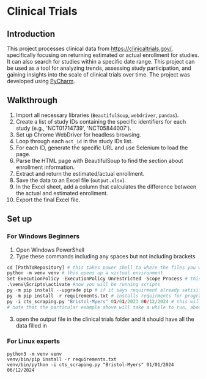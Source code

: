 # Clinical Trials

## Introduction

This project processes clinical data from https://clinicaltrials.gov/, specifically focusing on returning estimated or actual enrollment for studies. It can also search for studies within a specific date range. This project can be used as a tool for analyzing trends, assessing study participation, and gaining insights into the scale of clinical trials over time. The project was developed using [PyCharm](https://www.jetbrains.com/pycharm/).

## Walkthrough

1)  Import all necessary libraries (`BeautifulSoup`, `webdriver`, `pandas`).
2)  Create a list of study IDs containing the specific identifiers for each study (e.g., 'NCT01714739', 'NCT05844007').
3)  Set up Chrome WebDriver for headless browsing.
4)  Loop through each `nct_id` in the study IDs list.
5)  For each ID, generate the specific URL and use Selenium to load the page.
6)  Parse the HTML page with BeautifulSoup to find the section about enrollment information.
7)  Extract and return the estimated/actual enrollment.
8)  Save the data to an Excel file (`output.xlsx`).
9)  In the Excel sheet, add a column that calculates the difference between the actual and estimated enrollment.
10) Export the final Excel file.

## Set up

### For Windows Beginners
1) Open Windows PowerShell
2) Type these commands including any spaces but not including brackets
```py
cd [PathToRepository] # this takes power shell to where the files you want to run are stored
python -m venv venv # this opens up a virtual environment
Set-ExecutionPolicy -ExecutionPolicy Unrestricted -Scope Process # this allow you to run scripts the -scope process part means the execution policy will one be unresticted for the instance of powershell meaning when you close out or open a new tab in powershell it will return to normal
.\venv\Scripts\activate #now you will be running scripts
py -m pip install --upgrade pip # if it says requirment already satisified after typeing this that is fine
py -m pip install -r requirements.txt # installs requirments for program
py -i cts_scraping.py "Bristol-Myers" 01/01/2023 06/12/2024 # this will actually run the program follow the format -i cts_scraping.py "[NameOfAuthor]" [StartDate] [EndDate]
# note that the particular example above will take a while to run, about several minutes
```
3) open the output file in the clinical trials folder and it should have all the data filled in

### For Linux experts

```
python3 -m venv venv
venv/bin/pip install -r requirements.txt 
venv/bin/python -i cts_scraping.py "Bristol-Myers" 01/01/2024 06/12/2024
```
